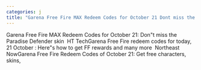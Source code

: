 ```yaml
---
categories: j
title: "Garena Free Fire MAX Redeem Codes for October 21 Dont miss the Paradise Defender skin  HT Tech"
---
```

Garena Free Fire MAX Redeem Codes for October 21: Don"t miss the Paradise Defender skin&nbsp;&nbsp;HT TechGarena Free Fire redeem codes for today, 21 October : Here"s how to get FF rewards and many more&nbsp;&nbsp;Northeast NowGarena Free Fire Redeem Codes of October 21: Get free characters, skins, 